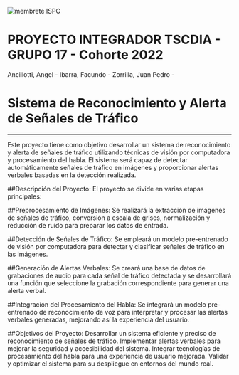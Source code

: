 ![membrete ISPC](https://user-images.githubusercontent.com/107323698/201164371-dc86b2fe-f847-49d3-9cd1-b11cdae1f1d0.PNG)
# PROYECTO INTEGRADOR TSCDIA - GRUPO 17 - Cohorte 2022

Ancillotti, Angel - 
Ibarra, Facundo - 
Zorrilla, Juan Pedro - 



# Sistema de Reconocimiento y Alerta de Señales de Tráfico
---------------------------------------------------------------------------------------------------------------------------------------------------------------------------------------------------------------------------------------------------------------------
Este proyecto tiene como objetivo desarrollar un sistema de reconocimiento y alerta de señales de tráfico utilizando técnicas de visión por computadora y procesamiento del habla. El sistema será capaz de detectar automáticamente señales de tráfico en imágenes y proporcionar alertas verbales basadas en la detección realizada.



##Descripción del Proyecto:
El proyecto se divide en varias etapas principales:

##Preprocesamiento de Imágenes: 
Se realizará la extracción de imágenes de señales de tráfico, conversión a escala de grises, normalización y reducción de ruido para preparar los datos de entrada.

##Detección de Señales de Tráfico: 
Se empleará un modelo pre-entrenado de visión por computadora para detectar y clasificar señales de tráfico en las imágenes.

##Generación de Alertas Verbales: 
Se creará una base de datos de grabaciones de audio para cada señal de tráfico detectada y se desarrollará una función que seleccione la grabación correspondiente para generar una alerta verbal.

##Integración del Procesamiento del Habla: 
Se integrará un modelo pre-entrenado de reconocimiento de voz para interpretar y procesar las alertas verbales generadas, mejorando así la experiencia del usuario.

##Objetivos del Proyecto:
Desarrollar un sistema eficiente y preciso de reconocimiento de señales de tráfico.
Implementar alertas verbales para mejorar la seguridad y accesibilidad del sistema.
Integrar tecnologías de procesamiento del habla para una experiencia de usuario mejorada.
Validar y optimizar el sistema para su despliegue en entornos del mundo real.

